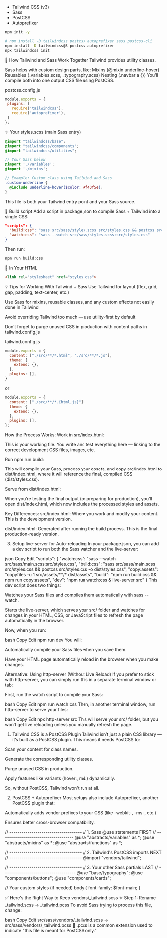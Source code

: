 * Tailwind CSS (v3)
* Sass
* PostCSS
* Autoprefixer

```bash
npm init -y

# npm install -D tailwindcss postcss autoprefixer sass postcss-cli
npm install -D tailwindcss@3 postcss autoprefixer
npx tailwindcss init
```

🧠 How Tailwind and Sass Work Together
Tailwind provides utility classes.

Sass helps with custom design parts, like:
Mixins (@mixin underline-hover)
Reusables (_variables.scss, _typography.scss)
Nesting (.navbar a {})
You’ll compile both into one output CSS file using PostCSS.

postcss.config.js
 ```js
 module.exports = {
  plugins: [
    require('tailwindcss'),
    require('autoprefixer'),
  ]
};
```

✨ Your styles.scss (main Sass entry)
```scss
@import "tailwindcss/base";
@import "tailwindcss/components";
@import "tailwindcss/utilities";

// Your Sass below
@import './variables';
@import './mixins';

// Example: Custom class using Tailwind and Sass
.custom-underline {
  @include underline-hover($color: #f43f5e);
}
```
This file is both your Tailwind entry point and your Sass source.


🧪 Build script
Add a script in package.json to compile Sass + Tailwind into a single CSS:
```json
"scripts": {
  "build:css": "sass src/sass/styles.scss src/styles.css && postcss src/styles.css -o dist/styles.css",
  "watch:css": "sass --watch src/sass/styles.scss:src/styles.css"
}
```
Then run:
```bash
npm run build:css
```

🧾 In Your HTML
```html
<link rel="stylesheet" href="styles.css">
```

💡 Tips for Working With Tailwind + Sass
Use Tailwind for layout (flex, grid, gap, padding, text-center, etc.)

Use Sass for mixins, reusable classes, and any custom effects not easily done in Tailwind

Avoid overriding Tailwind too much — use utility-first by default

Don’t forget to purge unused CSS in production with content paths in tailwind.config.js


tailwind.config.js
```js
module.exports = {
  content: ["./src/**/*.html", "./src/**/*.js"],
  theme: {
    extend: {},
  },
  plugins: [],
}
```

or 
```js
module.exports = {
  content: ["./src/**/*.{html,js}"],
  theme: {
    extend: {},
  },
  plugins: [],
};
```




How the Process Works:
Work in src/index.html:

This is your working file. You write and test everything here — linking to the correct development CSS files, images, etc.

Run npm run build:

This will compile your Sass, process your assets, and copy src/index.html to dist/index.html, where it will reference the final, compiled CSS (dist/styles.css).

Serve from dist/index.html:

When you’re testing the final output (or preparing for production), you’ll open dist/index.html, which now includes the processed styles and assets.

Key Differences:
src/index.html: Where you work and modify your content. This is the development version.

dist/index.html: Generated after running the build process. This is the final production-ready version.



3. Setup live-server for Auto-reloading
In your package.json, you can add a dev script to run both the Sass watcher and the live-server:

json
Copy
Edit
"scripts": {
  "watch:css": "sass --watch src/sass/main.scss:src/styles.css",
  "build:css": "sass src/sass/main.scss src/styles.css && postcss src/styles.css -o dist/styles.css",
  "copy:assets": "copyfiles -u 1 src/assets/**/* dist/assets",
  "build": "npm run build:css && npm run copy:assets",
  "dev": "npm run watch:css & live-server src"
}
This dev script does two things:

Watches your Sass files and compiles them automatically with sass --watch.

Starts the live-server, which serves your src/ folder and watches for changes in your HTML, CSS, or JavaScript files to refresh the page automatically in the browser.

Now, when you run:

bash
Copy
Edit
npm run dev
You will:

Automatically compile your Sass files when you save them.

Have your HTML page automatically reload in the browser when you make changes.

Alternative: Using http-server (Without Live Reload)
If you prefer to stick with http-server, you can simply run this in a separate terminal window or tab:

First, run the watch script to compile your Sass:

bash
Copy
Edit
npm run watch:css
Then, in another terminal window, run http-server to serve your files:

bash
Copy
Edit
npx http-server src
This will serve your src/ folder, but you won’t get live reloading unless you manually refresh the page.


1. Tailwind CSS is a PostCSS Plugin
Tailwind isn’t just a plain CSS library — it’s built as a PostCSS plugin. This means it needs PostCSS to:

Scan your content for class names.

Generate the corresponding utility classes.

Purge unused CSS in production.

Apply features like variants (hover:, md:) dynamically.

So, without PostCSS, Tailwind won't run at all.

2. PostCSS + Autoprefixer
Most setups also include Autoprefixer, another PostCSS plugin that:

Automatically adds vendor prefixes to your CSS (like -webkit-, -ms-, etc.)

Ensures better cross-browser compatibility.


// ------------------------------------
// 1. Sass @use statements FIRST
// ------------------------------------
@use "abstracts/variables" as *;
@use "abstracts/mixins" as *;
@use "abstracts/functions" as *;

// ------------------------------------
// 2. Tailwind's PostCSS imports NEXT
// ------------------------------------
@import "vendors/tailwind";

// ------------------------------------
// 3. Your other Sass partials LAST
// ------------------------------------
@use "base/typography";
@use "components/buttons";
@use "components/cards";

// Your custom styles (if needed)
body {
  font-family: $font-main;
}



✅ Here's the Right Way to Keep vendors/_tailwind.scss
✳️ Step 1: Rename _tailwind.scss → _tailwind.pcss
To avoid Sass trying to process this file, change:

bash
Copy
Edit
src/sass/vendors/_tailwind.scss → src/sass/vendors/_tailwind.pcss
🔁 .pcss is a common extension used to indicate "this file is meant for PostCSS only."